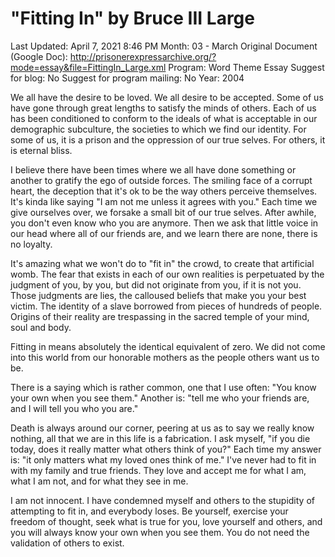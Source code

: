 # "Fitting In" by Bruce III Large

Last Updated: April 7, 2021 8:46 PM
Month: 03 - March
Original Document (Google Doc): http://prisonerexpressarchive.org/?mode=essay&file=FittingIn_Large.xml
Program: Word Theme Essay
Suggest for blog: No
Suggest for program mailing: No
Year: 2004

We all have the desire to be loved. We all desire to be accepted. Some of us have gone through great lengths to satisfy the minds of others. Each of us has been conditioned to conform to the ideals of what is acceptable in our demographic subculture, the societies to which we find our identity. For some of us, it is a prison and the oppression of our true selves. For others, it is eternal bliss.

I believe there have been times where we all have done something or another to gratify the ego of outside forces. The smiling face of a corrupt heart, the deception that it's ok to be the way others perceive themselves. It's kinda like saying "I am not me unless it agrees with you." Each time we give ourselves over, we forsake a small bit of our true selves. After awhile, you don't even know who you are anymore. Then we ask that little voice in our head where all of our friends are, and we learn there are none, there is no loyalty.

It's amazing what we won't do to "fit in" the crowd, to create that artificial womb. The fear that exists in each of our own realities is perpetuated by the judgment of you, by you, but did not originate from you, if it is not you. Those judgments are lies, the calloused beliefs that make you your best victim. The identity of a slave borrowed from pieces of hundreds of people. Origins of their reality are trespassing in the sacred temple of your mind, soul and body.

Fitting in means absolutely the identical equivalent of zero. We did not come into this world from our honorable mothers as the people others want us to be.

There is a saying which is rather common, one that I use often: "You know your own when you see them." Another is: "tell me who your friends are, and I will tell you who you are."

Death is always around our corner, peering at us as to say we really know nothing, all that we are in this life is a fabrication. I ask myself, "if you die today, does it really matter what others think of you?" Each time my answer is: "it only matters what my loved ones think of me." I've never had to fit in with my family and true friends. They love and accept me for what I am, what I am not, and for what they see in me.

I am not innocent. I have condemned myself and others to the stupidity of attempting to fit in, and everybody loses. Be yourself, exercise your freedom of thought, seek what is true for you, love yourself and others, and you will always know your own when you see them. You do not need the validation of others to exist.